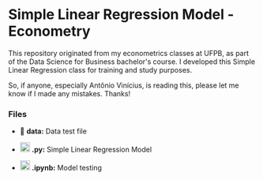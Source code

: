 # Simple Linear Regression Model - Econometry

This repository originated from my econometrics classes at UFPB, as part of the Data Science for Business bachelor's course. I developed this Simple Linear Regression class for training and study purposes.

So, if anyone, especially Antônio Vinícius, is reading this, please let me know if I made any mistakes. Thanks!

### Files 

* 📁 **data:** Data test file
  
* <img src="https://s3.dualstack.us-east-2.amazonaws.com/pythondotorg-assets/media/community/logos/python-logo-only.png" width='20'> **.py:** Simple Linear Regression Model

* <img src="https://seeklogo.com/images/J/jupyter-logo-A91705F539-seeklogo.com.png" width='20'> **.ipynb:** Model testing
